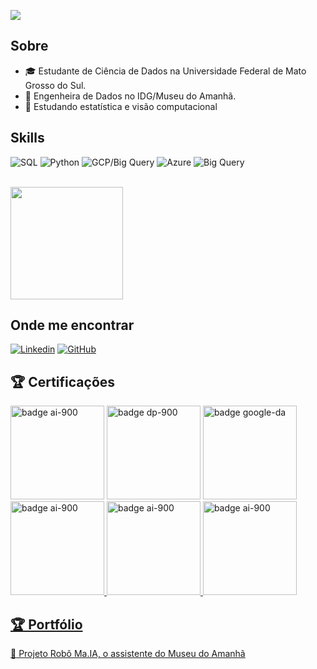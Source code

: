 ![](https://komarev.com/ghpvc/?username=chandrasantos&color=006bed)

## Sobre

- 🎓 Estudante de Ciência de Dados na Universidade Federal de Mato Grosso do Sul.
- 💼 Engenheira de Dados no IDG/Museu do Amanhã.
- 🌱 Estudando estatística e visão computacional

## Skills

![SQL](https://img.icons8.com/?size=100&id=13406&format=png&color=000000)
![Python](https://img.icons8.com/?size=100&id=13441&format=png&color=000000)
![GCP/Big Query](https://img.icons8.com/?size=100&id=WHRLQdbEXQ16&format=png&color=000000)
![Azure](https://img.icons8.com/?size=100&id=VLKafOkk3sBX&format=png&color=000000)
![Big Query](https://safetec.com.br/wp-content/webp-express/webp-images/uploads/2022/02/bigquery-que-e.jpg.webp)

<br/>

<a href="https://github.com/iuricode" title="Perfil da Chandra">
  <img height="180em" src="https://github-readme-stats.vercel.app/api?username=chandrasantos&theme=dracula&show_icons=true" />
</a>

## Onde me encontrar

[![Linkedin](https://img.shields.io/badge/-chandrasantos-blue?style=flat-square&logo=Linkedin&logoColor=white&link=LINK-DO-SEU-LINKEDIN)](https://www.linkedin.com/in/chandrasantos/)
[![GitHub](https://img.shields.io/github/followers/chandrasantos?label=follow&style=social)](https://github.com/chandrasantos/)









## 🏆 Certificações 
<a href="https://www.credly.com/badges/1b876871-7c6f-413a-a63b-27ebf8b2f58f/public_url"><img src="https://images.credly.com/size/340x340/images/4136ced8-75d5-4afb-8677-40b6236e2672/azure-ai-fundamentals-600x600.png" alt="badge ai-900" width="150px" text-align="center"></a>
<a href="https://www.credly.com/badges/236d3d66-ac01-493b-be58-3f67b1e6f29c/public_url"><img src="https://images.credly.com/size/340x340/images/70eb1e3f-d4de-4377-a062-b20fb29594ea/azure-data-fundamentals-600x600.png" alt="badge dp-900" width="150px" text-align="center"></a>
<a href="https://www.credly.com/earner/earned/badge/18e963fc-2dc6-411b-8c42-eca677fce71b"><img src="https://images.credly.com/size/340x340/images/975f4562-83b7-4652-9cd8-4490a68441be/image.png" alt="badge google-da" width="150px" text-align="center"></a>
<a href="https://www.credly.com/earner/earned/badge/6b6f134d-1d52-4f3a-97e8-cbbccd3f8201"><img src="https://images.credly.com/size/340x340/images/d6f49507-e2f2-4c97-bcfb-c83c207b8a5c/image.png" alt="badge ai-900" width="150px" text-align="center">
</a>
<a href="https://www.credly.com/badges/7469472c-c30a-46ab-a459-8d98173a50fb/public_url"><img src="https://images.credly.com/size/340x340/images/9a13a2d2-c007-4260-81bd-bf5d1ffb9223/image.png" alt="badge ai-900" width="150px" text-align="center">
</a>
<a href="https://www.credly.com/earner/earned/badge/dbaac548-1fe3-42ff-abd3-c4cceb217b11"><img src="https://images.credly.com/size/340x340/images/c5d44d75-9370-43fa-92a6-63e48bb6564f/62056_badges_EducationTraining_Learn_Programming.png" alt="badge ai-900" width="150px" text-align="center"> 


## 🏆 Portfólio
📌<a href="https://www.linkedin.com/feed/update/urn:li:activity:7258154689744044032/?updateEntityUrn=urn%3Ali%3Afs_feedUpdate%3A%28V2%2Curn%3Ali%3Aactivity%3A7258154689744044032%29" target="_blank"> Projeto Robô Ma.IA, o assistente do Museu do Amanhã </a>
